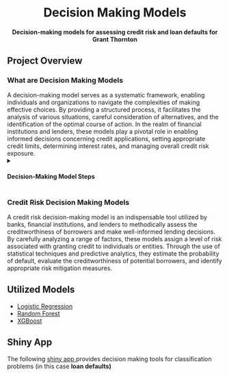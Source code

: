 <h1 align = "center"> Decision Making Models </h1>
<h4 align = "center"> Decision-making models for assessing credit risk and loan defaults for Grant Thornton </h4>
<h2 align = "left"> Project Overview
<h3 align = "left"> What are Decision Making Models </h3>
  A decision-making model serves as a systematic framework, enabling individuals and organizations to navigate the complexities of making effective choices. By providing a structured process, it facilitates the analysis of various situations, careful 
  consideration of alternatives, and the identification of the optimal course of action. In the realm of financial institutions and lenders, these models play a pivotal role in enabling informed decisions concerning credit applications, setting appropriate 
  credit limits, determining interest rates, and managing overall credit risk exposure. 

<details>
    <summary>
        <h4> Decision-Making Model Steps </h4>
    </summary>
<ul>
  <li> <strong> Identify the decision: </strong> Clearly define the problem or the decision that needs to be made. This step involves understanding the context, the objectives, and the desired
    outcomes. </li>
  <li> <strong> Gather information: </strong> Collect relevant data, facts, and any other information necessary for evaluating the options and making an informed decision. This
    could involve research, analysis, and seeking input from experts or stakeholders. </li>
  <li> <strong> Generate alternatives: </strong> Brainstorm and generate a range of possible solutions or alternatives to address the decision at hand. Encourage creativity and explore
    different perspectives to ensure a comprehensive set of options. </li>
  <li> <strong> Evaluate alternatives: </strong> Assess and compare the pros and cons of each alternative against the defined objectives and criteria. This may involve considering feasibility, cost, risks, potential benefits, and ethical considerations. </li>
  <li> <strong> Make a choice: </strong> Based on the evaluation, select the best alternative or combination of alternatives that align with the objectives and offers the most favourable
    outcome. This step may involve prioritizing options, reaching a consensus, or making a judgment based on logical reasoning. </li>
  <li> <strong> Implement the decision: </strong> Develop an action plan to execute the chosen alternative. Identify the required resources, assign responsibilities, and establish a timeline
    for implementation. </li>
  <li> <strong> Review and learn: </strong> Monitor the implementation of the decision and evaluate its effectiveness. Could you assess whether the desired outcomes are being achieved and make any
    necessary adjustments or improvements? </li>
</ul>
</details>

<h3 align = "left"> Credit Risk Decision Making Models </h3>
A credit risk decision-making model is an indispensable tool utilized by banks, financial institutions, and lenders to methodically assess the creditworthiness of borrowers and make well-informed lending decisions. By carefully analyzing a range of factors, 
these models assign a level of risk associated with granting credit to individuals or entities. Through the use of statistical techniques and predictive analytics, they estimate the probability of default, evaluate the creditworthiness of potential borrowers, 
and identify appropriate risk mitigation measures.

<h2 align="left"> Utilized Models </h2>
<ul>
  <li> <a href = "https://github.com/C-Monaghan/DM_Models/blob/main/04__Documentation/02__Logistic_Regression.md"> Logistic Regression </a> </li>
  <li> <a href = "https://github.com/C-Monaghan/DM_Models/blob/main/04__Documentation/03__Random_Forest.md"> Random Forest </a> </li>
  <li> <a href = "https://github.com/C-Monaghan/DM_Models/blob/main/04__Documentation/04__XGBoost.md"> XGBoost </a> </li>
</ul>

<h2 align="left"> Shiny App </h2>
The following <a href = "https://github.com/C-Monaghan/DM_Models/blob/main/03__Shiny/01__app.R"> shiny app </a> provides decision making tools for classification problems (in this case <strong> loan defaults) </strong>
